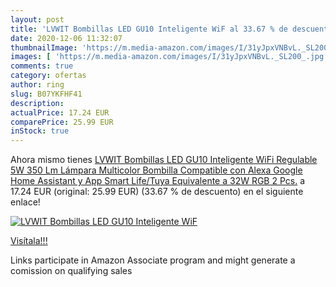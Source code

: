 ```yaml
---
layout: post
title: 'LVWIT Bombillas LED GU10 Inteligente WiF al 33.67 % de descuento'
date: 2020-12-06 11:32:07
thumbnailImage: 'https://m.media-amazon.com/images/I/31yJpxVNBvL._SL200_.jpg'
images: [ 'https://m.media-amazon.com/images/I/31yJpxVNBvL._SL200_.jpg' ]
comments: true
category: ofertas
author: ring
slug: B07YKFHF41
description:
actualPrice: 17.24 EUR
comparePrice: 25.99 EUR
inStock: true
---
```


Ahora mismo tienes [LVWIT Bombillas LED GU10 Inteligente WiFi Regulable 5W 350 Lm  Lámpara Multicolor Bombilla Compatible con Alexa  Google Home Assistant y App Smart Life/Tuya  Equivalente a 32W RGB  2 Pcs.](https://www.amazon.es/dp/B07YKFHF41/?tag=tolees-21) a 17.24 EUR (original: 25.99 EUR) (33.67 %  de descuento) en el siguiente enlace!

[![LVWIT Bombillas LED GU10 Inteligente WiF](https://m.media-amazon.com/images/I/31yJpxVNBvL._SL200_.jpg)](https://www.amazon.es/dp/B07YKFHF41/?tag=tolees-21)

[Visítala!!!](https://www.amazon.es/dp/B07YKFHF41/?tag=tolees-21)

Links participate in Amazon Associate program and might generate a comission on qualifying sales
